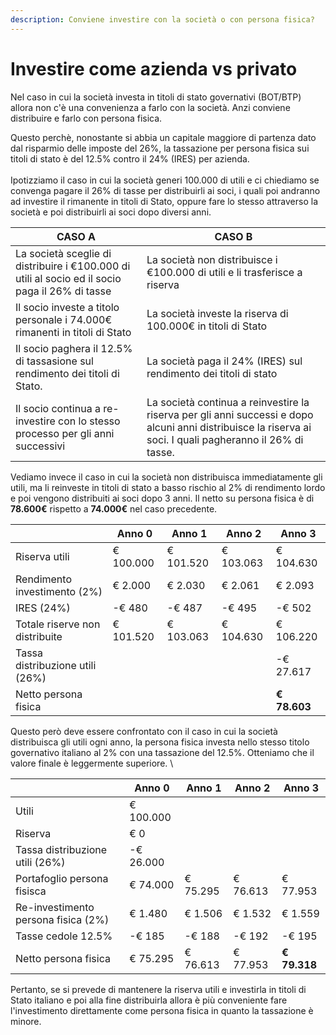 ```yaml
---
description: Conviene investire con la società o con persona fisica?
---
```


# Investire come azienda vs privato

Nel caso in cui la società investa in titoli di stato governativi (BOT/BTP) allora non c'è una convenienza a farlo con la società. Anzi conviene distribuire e farlo con persona fisica.&#x20;

Questo perchè, nonostante si abbia un capitale maggiore di partenza dato dal risparmio delle imposte del 26%, la tassazione per persona fisica sui titoli di stato è del 12.5% contro il 24% (IRES) per azienda.\
\
Ipotizziamo il caso in cui la società generi 100.000 di utili e ci chiediamo se convenga pagare il 26% di tasse per distribuirli ai soci, i quali poi andranno ad investire il rimanente in titoli di Stato, oppure fare lo stesso attraverso la società e poi distribuirli ai soci dopo diversi anni.

| CASO A                                                                                          | CASO B                                                                                                                                                     |
| ----------------------------------------------------------------------------------------------- | ---------------------------------------------------------------------------------------------------------------------------------------------------------- |
| La società sceglie di distribuire i €100.000 di utili al socio ed il socio paga il 26% di tasse | La società non distribuisce i €100.000 di utili e li trasferisce a riserva                                                                                 |
| Il socio investe a titolo personale i 74.000€ rimanenti in titoli di Stato                      | La società investe la riserva di 100.000€ in titoli di Stato                                                                                               |
| Il socio paghera il 12.5% di tassasione sul rendimento dei titoli di Stato.                     | La società paga il 24% (IRES) sul rendimento dei titoli di stato                                                                                           |
| Il socio continua a re-investire con lo stesso processo per gli anni successivi                 | La società continua a reinvestire la riserva per gli anni successi e dopo alcuni anni distribuisce la riserva ai soci. I quali pagheranno il 26% di tasse. |



Vediamo invece il caso in cui la società non distribuisca immediatamente gli utili, ma li reinveste in titoli di stato a basso rischio al 2% di rendimento lordo  e poi vengono distribuiti ai soci dopo 3 anni. Il netto su persona fisica è di **78.600€** rispetto a **74.000€** nel caso precedente.

|                                 | Anno 0    | Anno 1    | Anno 2    | Anno 3       |
| ------------------------------- | --------- | --------- | --------- | ------------ |
| Riserva utili                   | € 100.000 | € 101.520 | € 103.063 | € 104.630    |
| Rendimento investimento (2%)    | € 2.000   | € 2.030   | € 2.061   | € 2.093      |
| IRES (24%)                      | -€ 480    | -€ 487    | -€ 495    | -€ 502       |
| Totale riserve non distribuite  | € 101.520 | € 103.063 | € 104.630 | € 106.220    |
| Tassa distribuzione utili (26%) |           |           |           | -€ 27.617    |
| Netto persona fisica            |           |           |           | **€ 78.603** |

Questo però deve essere confrontato con il caso in cui la società distribuisca gli utili ogni anno, la persona fisica investa nello stesso titolo governativo italiano al 2% con una tassazione del 12.5%. Otteniamo che il valore finale è leggermente superiore. \


|                                     | Anno 0    | Anno 1   | Anno 2   | Anno 3       |
| ----------------------------------- | --------- | -------- | -------- | ------------ |
| Utili                               | € 100.000 |          |          |              |
| Riserva                             | € 0       |          |          |              |
| Tassa distribuzione utili (26%)     | -€ 26.000 |          |          |              |
| Portafoglio persona fisisca         | € 74.000  | € 75.295 | € 76.613 | € 77.953     |
| Re-investimento persona fisica (2%) | € 1.480   | € 1.506  | € 1.532  | € 1.559      |
| Tasse cedole 12.5%                  | -€ 185    | -€ 188   | -€ 192   | -€ 195       |
| Netto persona fisica                | € 75.295  | € 76.613 | € 77.953 | **€ 79.318** |

Pertanto, se si prevede di mantenere la riserva utili e investirla in titoli di Stato italiano e poi alla fine distribuirla allora è più conveniente fare l'investimento direttamente come persona fisica in quanto la tassazione è minore. &#x20;
